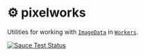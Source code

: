 # **⚙ pixelworks**

Utilities for working with [`ImageData`](https://developer.mozilla.org/en-US/docs/Web/API/ImageData) in [`Workers`](https://developer.mozilla.org/en-US/docs/Web/API/Worker/Worker).

[![Sauce Test Status](https://saucelabs.com/browser-matrix/tschaub.svg)](https://saucelabs.com/u/tschaub)
